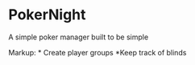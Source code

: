 # PokerNight
A simple poker manager built to be simple

Markup: * Create player groups
        *Keep track of blinds 